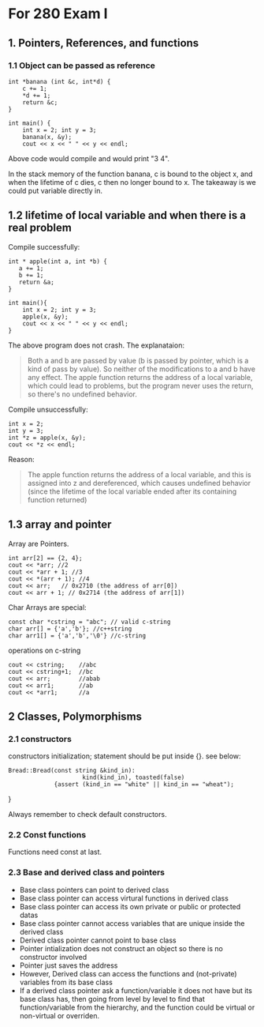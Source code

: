 ﻿# For 280 Exam I


## 1. Pointers, References, and functions

### 1.1 Object can be passed as reference

    int *banana (int &c, int*d) {
	    c += 1;
	    *d += 1;
	    return &c;
    }
	
	int main() {
		int x = 2; int y = 3;
		banana(x, &y);
		cout << x << " " << y << endl;

Above code would compile and would print "3 4".

In the stack memory of the function banana, c is bound to the object x, and when the lifetime of c dies, c then no longer bound to x. The takeaway is we could put variable directly in.

## 1.2 lifetime of local variable and when there is a real problem

Compile successfully:

    int * apple(int a, int *b) { 
	   a += 1; 
	   b += 1; 
	   return &a;
    }
    
    int main(){
	    int x = 2; int y = 3; 
	    apple(x, &y); 
	    cout << x << " " << y << endl;
    }

The above program does not crash. The explanataion:

> Both a and b are passed by value (b is passed by pointer, which is a kind of pass by value). So neither of the modifications to a and b have any effect. The apple function returns the address of a local variable, which could lead to problems, but the program never uses the return, so there's no undefined behavior.

Compile unsuccessfully:

    int x = 2; 
    int y = 3; 
    int *z = apple(x, &y); 
    cout << *z << endl;

Reason:

> The apple function returns the address of a local variable, and this is assigned into z and dereferenced, which causes undefined behavior (since the lifetime of the local variable ended after its containing function returned)

## 1.3 array and pointer

Array are Pointers.

    int arr[2] == {2, 4};
    cout << *arr; //2
    cout << *arr + 1; //3
    cout << *(arr + 1); //4
    cout << arr;   // 0x2710 (the address of arr[0])
    cout << arr + 1; // 0x2714 (the address of arr[1])

Char Arrays are special:

    const char *cstring = "abc"; // valid c-string
    char arr[] = {'a','b'}; //c++string
    char arr1[] = {'a','b','\0'} //c-string

operations on c-string

    cout << cstring;	//abc
    cout << cstring+1;	//bc
    cout << arr;		//abab
    cout << arr1;		//ab
	cout << *arr1;		//a


## 2 Classes, Polymorphisms


### 2.1 constructors

constructors initialization; statement should be put inside {}. see below:

    Bread::Bread(const string &kind_in):
						 kind(kind_in), toasted(false) 
				 {assert (kind_in == "white" || kind_in == "wheat");
}

Always remember to check default constructors.

### 2.2 Const functions

Functions need const at last.

### 2.3 Base and derived class and pointers

 - Base class pointers can point to derived class
 - Base class pointer can access virtural functions in derived class
 - Base class pointer can access its own private or public or protected datas
 - Base class pointer cannot access variables that are unique inside the derived class
 - Derived class pointer cannot point to base class
 - Pointer intialization does not construct an object so there is no constructor involved
 - Pointer just saves the address
 - However, Derived class can access the functions and (not-private) variables from its base class
 - If a derived class pointer ask a function/variable it does not have but its base class has, then going from level by level to find that function/variable from the hierarchy, and the function could be virtual or non-virtual or overriden.






